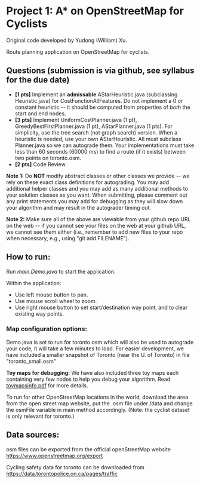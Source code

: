 # Project 1: A* on OpenStreetMap for Cyclists

Original code developed by Yudong (William) Xu.

Route planning application on OpenStreetMap for cyclists.

## Questions (submission is via github, see syllabus for the due date)

* **[1 pts]** Implement an **admissable** AStarHeuristic.java (subclassing Heuristic.java) for CostFunctionAllFeatures.  Do not implement a 0 or constant heuristic -- it should be computed from properties of *both* the start and end nodes.
* **[3 pts]** Implement UniformCostPlanner.java (1 pt), GreedyBestFirstPlanner.java (1 pt), AStarPlanner.java (1 pts).  For simplicity, use the tree search (not graph search) version.  When a heuristic is needed, use your own AStarHeuristic.  All must subclass Planner.java so we can autograde them. Your implementations must take less than 60 seconds (60000 ms) to find a route (if it exists) between two points on toronto.osm.
* **[2 pts]** Code Review

**Note 1:** Do **NOT** modify abstract classes or other classes we provide -- we rely on these exact class definitions for autograding.  You may add additional helper classes and you may add as many additional methods to your solution classes as you want. When submitting, please comment out any print statements you may add for debugging as they will slow down your algorithm and may result in the autograder timing out.

**Note 2:** Make sure all of the above are viewable from your github repo URL on the web -- if you cannot see your files on the web at your github URL, we cannot see them either (i.e., remember to add new files to your repo when necessary, e.g., using "git add FILENAME").




## How to run:

Run *main.Demo.java* to start the application.

Within the application: 
* Use left mouse button to pan.
* Use mouse scroll wheel to zoom.
* Use right mouse button to set start/destination way point, and to clear existing way points.


### Map configuration options:

Demo.java is set to run for toronto.osm which will also be used to autograde your code, it will take
a few minutes to load. For easier development, we have included a smaller snapshot of Toronto (near the U. of Toronto) in file "toronto_small.osm"

**Toy maps for debugging:**
We have also included three toy maps each containing very few nodes to help you debug your algorithm. Read [toymapsinfo.pdf](toymapsinfo.pdf) for more details.


To run for other OpenStreetMap locations in the world, 
download the area from the open street map website, put the .osm file under /data and 
change the osmFile variable in main method accordingly. 
(Note: the cyclist dataset is only relevant for toronto.)




## Data sources:
osm files can be exported from the official openStreetMap website
https://www.openstreetmap.org/export

Cycling safety data for toronto can be downloaded from https://data.torontopolice.on.ca/pages/traffic



